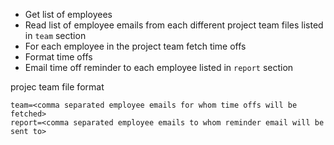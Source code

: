 * Get list of employees
* Read list of employee emails from each different project team files listed in ```team``` section
* For each employee in the project team fetch time offs
* Format time offs
* Email time off reminder to each employee listed in ```report``` section

projec team file format
```
team=<comma separated employee emails for whom time offs will be fetched>  
report=<comma separated employee emails to whom reminder email will be sent to>
```

